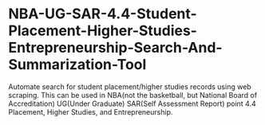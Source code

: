 # NBA-UG-SAR-4.4-Student-Placement-Higher-Studies-Entrepreneurship-Search-And-Summarization-Tool
Automate search for student placement/higher studies records using web scraping. This can be used in NBA(not the basketball, but National Board of Accreditation) UG(Under Graduate) SAR(Self Assessment Report) point 4.4 Placement, Higher Studies, and Entrepreneurship.
